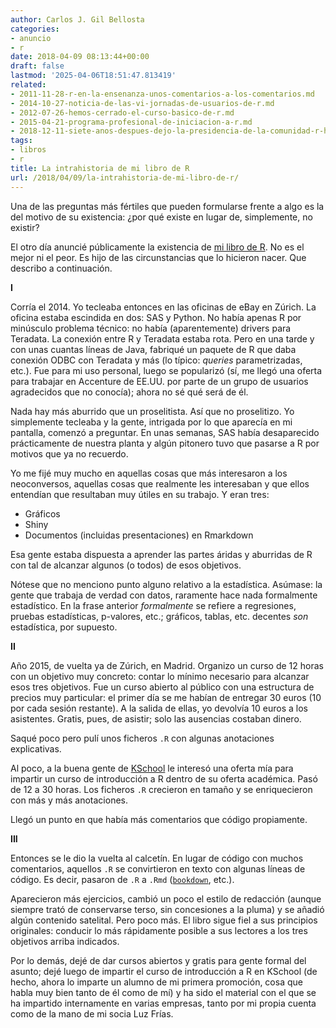 ```yaml
---
author: Carlos J. Gil Bellosta
categories:
- anuncio
- r
date: 2018-04-09 08:13:44+00:00
draft: false
lastmod: '2025-04-06T18:51:47.813419'
related:
- 2011-11-28-r-en-la-ensenanza-unos-comentarios-a-los-comentarios.md
- 2014-10-27-noticia-de-las-vi-jornadas-de-usuarios-de-r.md
- 2012-07-26-hemos-cerrado-el-curso-basico-de-r.md
- 2015-04-21-programa-profesional-de-iniciacion-a-r.md
- 2018-12-11-siete-anos-despues-dejo-la-presidencia-de-la-comunidad-r-hispano.md
tags:
- libros
- r
title: La intrahistoria de mi libro de R
url: /2018/04/09/la-intrahistoria-de-mi-libro-de-r/
---
```


Una de las preguntas más fértiles que pueden formularse frente a algo es la del motivo de su existencia: ¿por qué existe en lugar de, simplemente, no existir?

El otro día anuncié públicamente la existencia de [mi libro de R](https://www.datanalytics.com/2018/04/05/un-libro-de-r-mi-libro-de-r/). No es el mejor ni el peor. Es hijo de las circunstancias que lo hicieron nacer. Que describo a continuación.

**I**

Corría el 2014. Yo tecleaba entonces en las oficinas de eBay en Zúrich. La oficina estaba escindida en dos: SAS y Python. No había apenas R por minúsculo problema técnico: no había (aparentemente) drivers para Teradata. La conexión entre R y Teradata estaba rota. Pero en una tarde y con unas cuantas líneas de Java, fabriqué un paquete de R que daba conexión ODBC con Teradata y más (lo típico: _queries_ parametrizadas, etc.). Fue para mi uso personal, luego se popularizó (sí, me llegó una oferta para trabajar en Accenture de EE.UU. por parte de un grupo de usuarios agradecidos que no conocía); ahora no sé qué será de él.

Nada hay más aburrido que un proselitista. Así que no proselitizo. Yo simplemente tecleaba y la gente, intrigada por lo que aparecía en mi pantalla, comenzó a preguntar. En unas semanas, SAS había desaparecido prácticamente de nuestra planta y algún pitonero tuvo que pasarse a R por motivos que ya no recuerdo.

Yo me fijé muy mucho en aquellas cosas que más interesaron a los neoconversos, aquellas cosas que realmente les interesaban y que ellos entendían que resultaban muy útiles en su trabajo. Y eran tres:

* Gráficos
* Shiny
* Documentos (incluidas presentaciones) en Rmarkdown

Esa gente estaba dispuesta a aprender las partes áridas y aburridas de R con tal de alcanzar algunos (o todos) de esos objetivos.

Nótese que no menciono punto alguno relativo a la estadística. Asúmase: la gente que trabaja de verdad con datos, raramente hace nada formalmente estadístico. En la frase anterior _formalmente_ se refiere a regresiones, pruebas estadísticas, p-valores, etc.; gráficos, tablas, etc. decentes _son_ estadística, por supuesto.

**II**

Año 2015, de vuelta ya de Zúrich, en Madrid. Organizo un curso de 12 horas con un objetivo muy concreto: contar lo mínimo necesario para alcanzar esos tres objetivos. Fue un curso abierto al público con una estructura de precios muy particular: el primer día se me habían de entregar 30 euros (10 por cada sesión restante). A la salida de ellas, yo devolvía 10 euros a los asistentes. Gratis, pues, de asistir; solo las ausencias costaban dinero.

Saqué poco pero pulí unos ficheros `.R` con algunas anotaciones explicativas.

Al poco, a la buena gente de [KSchool](https://kschool.com/) le interesó una oferta mía para impartir un curso de introducción a R dentro de su oferta académica. Pasó de 12 a 30 horas. Los ficheros `.R` crecieron en tamaño y se enriquecieron con más y más anotaciones.

Llegó un punto en que había más comentarios que código propiamente.

**III**

Entonces se le dio la vuelta al calcetín. En lugar de código con muchos comentarios, aquellos `.R` se convirtieron en texto con algunas líneas de código. Es decir, pasaron de `.R` a `.Rmd` ([`bookdown`](https://bookdown.org/), etc.).

Aparecieron más ejercicios, cambió un poco el estilo de redacción (aunque siempre trató de conservarse terso, sin concesiones a la pluma) y se añadió algún contenido satelital. Pero poco más. El libro sigue fiel a sus principios originales: conducir lo más rápidamente posible a sus lectores a los tres objetivos arriba indicados.

Por lo demás, dejé de dar cursos abiertos y gratis para gente formal del asunto; dejé luego de impartir el curso de introducción a R en KSchool (de hecho, ahora lo imparte un alumno de mi primera promoción, cosa que habla muy bien tanto de él como de mí) y ha sido el material con el que se ha impartido internamente en varias empresas, tanto por mi propia cuenta como de la mano de mi socia Luz Frías.